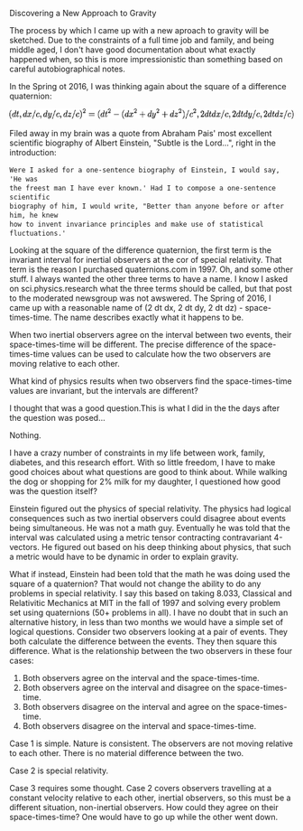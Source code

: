 Discovering a New Approach to Gravity

The process by which I came up with a new aproach to gravity will be sketched.
Due to the constraints of a full time job and family, and being middle aged, I
don't have good documentation about what exactly happened when, so this is more
impressionistic than something based on careful autobiographical notes.

In the Spring ot 2016, I was thinking again about the square of a difference
quaternion:

![](interval_squared.png)

Filed away in my brain was a quote from Abraham Pais' most excellent scientific
biography of Albert Einstein, "Subtle is the Lord...", right in the
introduction:

    Were I asked for a one-sentence biography of Einstein, I would say, 'He was
    the freest man I have ever known.' Had I to compose a one-sentence scientific
    biography of him, I would write, "Better than anyone before or after him, he knew
    how to invent invariance principles and make use of statistical fluctuations.'

Looking at the square of the difference quaternion, the first term is the
invariant interval for inertial observers at the cor of special relativity.
That term is the reason I purchased quaternions.com in 1997. Oh, and some other
stuff. I always wanted the other three terms to have a name. I know I asked on
sci.physics.research what the three terms should be called, but that post to
the moderated newsgroup was not awswered. The Spring of 2016, I came up with a
reasonable name of (2 dt dx, 2 dt dy, 2 dt dz) - space-times-time. The name
describes exactly what it happens to be.

When two inertial observers agree on the interval between two events, their
space-times-time will be different. The precise difference of the
space-times-time values can be used to calculate how the two observers are
moving relative to each other.

What kind of physics results when two observers find the space-times-time
values are invariant, but the intervals are different?

I thought that was a good question.This is what I did in the the days after the
question was posed...

Nothing.

I have a crazy number of constraints in my life between work, family, diabetes,
and this research effort. With so little freedom, I have to make good choices
about what questions are good to think about. While walking the dog or shopping
for 2% milk for my daughter, I questioned how good was the question itself?

Einstein figured out the physics of special relativity. The physics had logical
consequences such as two inertial observers could disagree about events being 
simultaneous. He was not a math guy. Eventually he was told that the interval
was calculated using a metric tensor contracting contravariant 4-vectors. He
figured out based on his deep thinking about physics, that such a metric would
have to be dynamic in order to explain gravity.

What if instead, Einstein had been told that the math he was doing used the 
square of a quaternion? That would not change the ability to do any problems in
special relativity. I say this based on taking  8.033, Classical and 
Relativitic Mechanics at MIT in the fall of 1997 and solving every problem set
using quaternions (50+ problems in all). I have no doubt that in such an 
alternative history, in less than two months we would have a simple set of
logical questions. Consider two observers looking at a pair of events. They both
calculate the difference between the events. They then square this difference.
What is the relationship between the two observers in these four cases:

1. Both observers agree on the interval and the space-times-time.
2. Both observers agree on the interval and disagree on the space-times-time.
3. Both observers disagree on the interval and agree on the space-times-time.
4. Both observers disagree on the interval and space-times-time.

Case 1 is simple. Nature is consistent. The observers are not moving relative
to each other. There is no material difference between the two.

Case 2 is special relativity. 

Case 3 requires some thought. Case 2 covers observers travelling at a constant
velocity relative to each other, inertial observers, so this must be a 
different situation, non-inertial observers. How could they agree on their
space-times-time? One would have to go up while the other went down.
